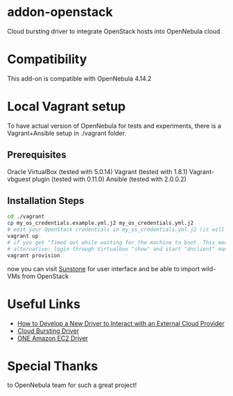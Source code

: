 # addon-openstack
Cloud bursting driver to integrate OpenStack hosts into OpenNebula cloud

# Compatibility
This add-on is compatible with OpenNebula 4.14.2

# Local Vagrant setup
To have actual version of OpenNebula for tests and experiments, there is a Vagrant+Ansible setup in ./vagrant folder.

## Prerequisites
Oracle VirtualBox (tested with 5.0.14)
Vagrant (tested with 1.8.1)
Vagrant-vbguest plugin (tested with 0.11.0)
Ansible (tested with 2.0.0.2)

## Installation Steps
```bash
cd ./vagrant
cp my_os_credentials.example.yml.j2 my_os_credentials.yml.j2
# edit your OpenStack credentials in my_os_credentials.yml.j2 (it will stay on your machine and will never be committed to the Git) 
vagrant up
# if you get "Timed out while waiting for the machine to boot. This means that" try Ctrl+C and continue with the next Steps
# alternative: login through Virtualbox "show" and start "dnclient" manually
vagrant provision
```
now you can visit [Sunstone](http://192.168.35.80:9869) for user interface and be able to import wild-VMs from OpenStack


# Useful Links
- [How to Develop a New Driver to Interact with an External Cloud Provider](http://community.opennebula.org/cloud_provider_driver)
- [Cloud Bursting Driver](http://docs.opennebula.org/4.14/integration/infrastructure_integration/devel-cloudbursting.html)
- [ONE Amazon EC2 Driver](https://github.com/OpenNebula/docs/blob/master/source/advanced_administration/cloud_bursting/ec2g.rst)

# Special Thanks
to OpenNebula team for such a great project!
